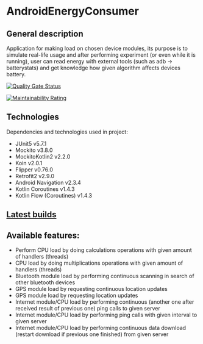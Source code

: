 # AndroidEnergyConsumer

## General description
Application for making load on chosen device modules, its purpose is to simulate real-life usage and after performing experiment (or even while it is running), user can read energy with external tools (such as adb -> batterystats) and get knowledge how given algorithm affects devices battery.

[![Quality Gate Status](https://sonarcloud.io/api/project_badges/measure?project=jj-jakub_AndroidEnergyConsumer&metric=alert_status)](https://sonarcloud.io/dashboard?id=jj-jakub_AndroidEnergyConsumer)

[![Maintainability Rating](https://sonarcloud.io/api/project_badges/measure?project=jj-jakub_AndroidEnergyConsumer&metric=sqale_rating)](https://sonarcloud.io/dashboard?id=jj-jakub_AndroidEnergyConsumer)

## Technologies
Dependencies and technologies used in project:
- JUnit5 v5.7.1
- Mockito v3.8.0
- MockitoKotlin2 v2.2.0
- Koin v2.0.1
- Flipper v0.76.0
- Retrofit2 v2.9.0
- Android Navigation v2.3.4
- Kotlin Coroutines v1.4.3
- Kotlin Flow (Coroutines) v1.4.3

## [Latest builds](https://github.com/jj-jakub/AndroidEnergyConsumer/releases)


## Available features:
- Perform CPU load by doing calculations operations with given amount of handlers (threads)
- CPU load by doing multiplications operations with given amount of handlers (threads)
- Bluetooth module load by performing continuous scanning in search of other bluetooth devices
- GPS module load by requesting continuous location updates 
- GPS module load by requesting location updates
- Internet module/CPU load by performing continuous (another one after received result of previous one) ping calls to given server
- Internet module/CPU load by performing ping calls with given interval to given server
- Internet module/CPU load by performing continuous data download (restart download if previous one finished) from given server
